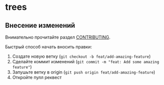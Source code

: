 # trees

## Внесение изменений

Внимательно прочитайте раздел [CONTRIBUTING](./CONTRIBUTING.md).

Быстрый способ начать вносить правки:

1. Создате новую ветку (`git checkout -b feat/add-amazing-feature`)
2. Сделайте коммит изменений (`git commit -m "feat: Add some amazing feature"`)
3. Запушьте ветку в origin (`git push origin feat/add-amazing-feature`)
4. Откройте пулл реквест
